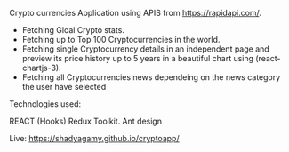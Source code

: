 Crypto currencies Application using APIS from https://rapidapi.com/.

- Fetching Gloal Crypto stats.
- Fetching up to Top 100 Cryptocurrencies in the world.
- Fetching single Cryptocurrency details in an independent page and preview its price history up to 5 years in a beautiful chart using (react-chartjs-3).
- Fetching all Cryptocurrencies news dependeing on the news category the user have selected


Technologies used:

REACT (Hooks)
Redux Toolkit.
Ant design

Live: https://shadyagamy.github.io/cryptoapp/
